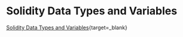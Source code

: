 # Solidity Data Types and Variables

  [Solidity Data Types and Variables](https://streamable.com/t8l8k6g){target=_blank}